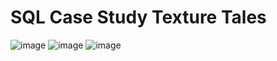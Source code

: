 # SQL Case Study Texture Tales

![image](https://user-images.githubusercontent.com/111970636/230470238-6c6ffd19-24e6-4353-a41d-ad7488220751.png)
![image](https://user-images.githubusercontent.com/111970636/230470387-117b47cd-676c-4641-bcfc-70a82eb1c295.png)
![image](https://user-images.githubusercontent.com/111970636/230470472-5076f2ed-ec97-4d1a-84c5-1de3b49b3607.png)

